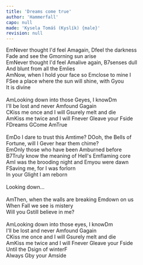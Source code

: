 ```yaml
---
title: 'Dreams come true'
author: 'Hammerfall'
capo: null
made: 'Kysela Tomáš (Kyslík) {male}'
revision: null
---
```


<verse number="1:"></verse><wrapper><chord>Em</chord></wrapper>Never thought I'd feel <wrapper><chord>Am</chord></wrapper>again, <wrapper><chord>D</chord></wrapper>feel the darkness<br>
Fade and see the <wrapper><chord>G</chord></wrapper>morning sun arise<br>
<wrapper><chord>Em</chord></wrapper>Never thought I'd feel <wrapper><chord>Am</chord></wrapper>alive again, <wrapper><chord>B7</chord></wrapper>senses dull<br>
And blunt from all the <wrapper><chord>Em</chord></wrapper>lies<br>
<wrapper><chord>Am</chord></wrapper>Now, when I hold your face so <wrapper><chord>Em</chord></wrapper>close to mine I<br>
<wrapper><chord>F</chord></wrapper>See a place where the sun will shine, with <wrapper><chord>G</chord></wrapper>you<br>
It is divine<br>
<br>
<verse number="R:"></verse><wrapper><chord>Am</chord></wrapper>Looking down into those <wrapper><chord>G</chord></wrapper>eyes, I know<wrapper><chord>Dm</chord></wrapper><br>
I'll be lost and never <wrapper><chord>Am</chord></wrapper>found <wrapper><chord>G</chord></wrapper>again<br>
<wrapper><chord>C</chord></wrapper>Kiss me once and I will <wrapper><chord>G</chord></wrapper>surely melt and die<br>
<wrapper><chord>Am</chord></wrapper>Kiss me twice and I will <wrapper><chord>F</chord></wrapper>never <wrapper><chord>G</chord></wrapper>leave your <wrapper><chord>F</chord></wrapper>side<br>
<wrapper><chord>F</chord></wrapper>Dreams <wrapper><chord>G</chord></wrapper>Come <wrapper><chord>Am</chord></wrapper>True<br>
<br>
<verse number="2:"></verse><wrapper><chord>Em</chord></wrapper>Do I dare to trust this <wrapper><chord>Am</chord></wrapper>time? <wrapper><chord>D</chord></wrapper>Ooh, the Bells of<br>
Fortune, will I <wrapper><chord>G</chord></wrapper>ever hear them chime?<br>
<wrapper><chord>Em</chord></wrapper>Only those who have been <wrapper><chord>Am</chord></wrapper>burned before<br>
<wrapper><chord>B7</chord></wrapper>Truly know the meaning of Hell's <wrapper><chord>Em</chord></wrapper>flaming core<br>
<wrapper><chord>Am</chord></wrapper>I was the brooding night and <wrapper><chord>Em</chord></wrapper>you were dawn<br>
<wrapper><chord>F</chord></wrapper>Saving me, for I was forlorn<br>
In your <wrapper><chord>G</chord></wrapper>light I am reborn<br>
<br>
<verse number="R:"></verse>Looking down...<br>
<br>
<verse number="3:"></verse><wrapper><chord>Am</chord></wrapper>Then, when the walls are breaking <wrapper><chord>Em</chord></wrapper>down on us<br>
When <wrapper><chord>F</chord></wrapper>all we see is mistery<br>
Will you <wrapper><chord>G</chord></wrapper>still believe in me?<br>
<br>
<verse number="R:"></verse><wrapper><chord>Am</chord></wrapper>Looking down into those eyes, I know<wrapper><chord>Dm</chord></wrapper><br>
I'll be lost and never <wrapper><chord>Am</chord></wrapper>found <wrapper><chord>G</chord></wrapper>again<br>
<wrapper><chord>C</chord></wrapper>Kiss me once and I will <wrapper><chord>G</chord></wrapper>surely melt and die<br>
<wrapper><chord>Am</chord></wrapper>Kiss me twice and I will <wrapper><chord>F</chord></wrapper>never <wrapper><chord>G</chord></wrapper>leave your <wrapper><chord>F</chord></wrapper>side<br>
Until the <wrapper><chord>D</chord></wrapper>sign of winter<wrapper><chord>F</chord></wrapper><br>
Always <wrapper><chord>G</chord></wrapper>by your <wrapper><chord>Am</chord></wrapper>side